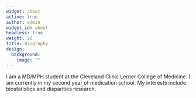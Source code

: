 ```yaml
---
widget: about
active: true
author: admin
widget_id: about
headless: true
weight: 20
title: Biography
design:
  background:
    image: ""
---
```

I am a MD/MPH student at the Cleveland Clinic Lerner College of Medicine. I am currently in my second year of medication school. My interests include biostatistics and disparities research.